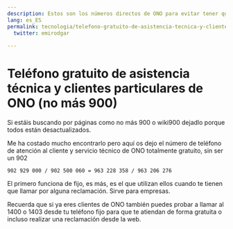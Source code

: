 ```yaml
---
description: Estos son los números directos de ONO para evitar tener que utilizar un 900
lang: es_ES
permalink: tecnologia/telefono-gratuito-de-asistencia-tecnica-y-clientes-particulares-de-ono-no-mas-900:
  twitter: emirodgar
  
---
```


# Teléfono gratuito de asistencia técnica y clientes particulares de ONO (no más 900)

Si estáis buscando por páginas como no más 900 o wiki900 dejadlo porque todos están desactualizados.  
  
Me ha costado mucho encontrarlo pero aquí os dejo el número de teléfono de atención al cliente y servicio técnico de ONO totalmente gratuito, sin ser un 902  
  
  

    902 929 000 / 902 500 060 = 963 228 358 / 963 206 276  

  
El primero funciona de fijo, es más, es el que utilizan ellos cuando te tienen que llamar por alguna reclamación. Sirve para empresas.  
  
Recuerda que si ya eres clientes de ONO también puedes probar a llamar al 1400 o 1403 desde tu teléfono fijo para que te atiendan de forma gratuita o incluso realizar una reclamación desde la web.
<!--stackedit_data:
eyJoaXN0b3J5IjpbMTEzMzA1MDQ1Nl19
-->